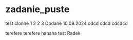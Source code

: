 # zadanie_puste

test clonne
1
2
2
3 Dodane 10.09.2024
cdcd
cdcd
cdcdcd

terefere
terefere
hahaha
test Radek